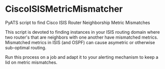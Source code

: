 # CiscoISISMetricMismatcher
PyATS script to find Cisco ISIS Router Neighborship Metric Mismatches 

This script is devoted to finding instances in your ISIS routing domain where two router's that are neighbors with one another have mismatched metrics.
Mismatched metrics in ISIS (and OSPF) can cause asymetric or otherwise sub-optimal routing. 

Run this process on a job and adapt it to your alerting mechanism to keep a lid on metric mismatches. 
